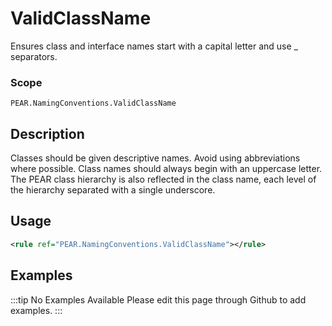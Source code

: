 # ValidClassName

Ensures class and interface names start with a capital letter and use _ separators.

### Scope

`PEAR.NamingConventions.ValidClassName`

## Description

Classes should be given descriptive names. Avoid using abbreviations where possible. Class names should always begin with an uppercase letter. The PEAR class hierarchy is also reflected in the class name, each level of the hierarchy separated with a single underscore.

## Usage

```xml
<rule ref="PEAR.NamingConventions.ValidClassName"></rule>
```

## Examples

:::tip No Examples Available
Please edit this page through Github to add examples.
:::